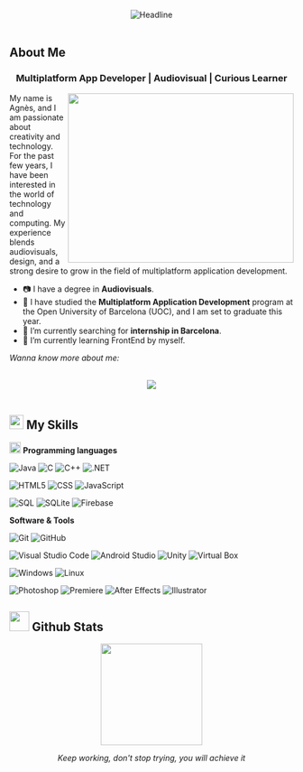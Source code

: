 <br>
 <div align=center>
        <img src="https://readme-typing-svg.herokuapp.com?color=%236FDA44&size=32&center=true&vCenter=true&width=600&height=50&lines=Hello+there+I'm+Nes+%F0%9F%91%8B;Multiplatform+App+Developer;" alt="Headline" />
  </div>
</br>

<!----------------- ABOUT ME ----------------->
<h2> About Me </h2>
<h3 align="center">Multiplatform App Developer | Audiovisual | Curious Learner  </h3>

   <!----------------- COOL GIF ----------------->  
<img align="right" src="https://github.com/AgnesG19/AgnesG19/assets/115895830/6300d3c5-982f-454a-a906-cf6407b2adfd" width="400" height="300" />


<p align="left">My name is Agnès, and I am passionate about creativity and technology. For the past few years, I have been interested in the world of technology and computing. My experience blends audiovisuals, design, and a strong desire to grow in the field of multiplatform application development.

- 📷 I have a degree in <b>Audiovisuals</b>.
- 📝 I have studied the <b>Multiplatform Application Development</b> program at the Open University of Barcelona (UOC), and I am set to graduate this year.
- 🔭 I’m currently searching for <b>internship in Barcelona</b>. 
- 🌱 I’m currently learning FrontEnd by myself.
</p>

<i>Wanna know more about me:</i>
<!----------------- SOCIAL ----------------->  
<br>
<div align="center">
 <a href="https://www.linkedin.com/in/agnes-garcia-mateo/">
 <img src="https://img.shields.io/badge/-LINKEDIN-0077B5?style=for-the-badge&logo=Linkedin&logoColor=white"/></a>
</div>
</br>
  

<!----------------- MY SKILLS ----------------->
<h2> <img src="https://media2.giphy.com/media/QssGEmpkyEOhBCb7e1/giphy.gif?cid=ecf05e47a0n3gi1bfqntqmob8g9aid1oyj2wr3ds3mg700bl&rid=giphy.gif" width ="25"> My Skills</h2>

<img src = "https://github.com/7oSkaaa/7oSkaaa/blob/main/Images/Programming_Languages.gif?raw=true" width = 20px> <b>Programming languages</b>

![Java](https://img.shields.io/badge/java-de1414?style=for-the-badge&logo=java&logoColor=white)
![C](https://img.shields.io/badge/C-182fad.svg?style=for-the-badge&logo=C&logoColor=white)
![C++](https://img.shields.io/badge/-C++-1c46ed?style=for-the-badge&logo=C%2B%2B&&logoColor=white)
![.NET](https://img.shields.io/badge/-.NET-a958f5?style=for-the-badge&logo=.NET&logoColor=white)

![HTML5](https://img.shields.io/badge/html5-%23E34F26.svg?style=for-the-badge&logo=html5&logoColor=white)
![CSS](https://img.shields.io/badge/css3-%231572B6.svg?style=for-the-badge&logo=css3&logoColor=white)
![JavaScript](https://img.shields.io/badge/javascript-%23323330.svg?style=for-the-badge&logo=javascript&logoColor=%23F7DF1E)

![SQL](https://img.shields.io/badge/-MySQL-%2300f?style=for-the-badge&logo=MySQL&logoColor=white)
![SQLite](https://img.shields.io/badge/-SQLite-95aafc?style=for-the-badge&logo=SQLite&logoColor=white)
![Firebase](https://img.shields.io/badge/-Firebase-f5bd3b?style=for-the-badge&logo=Firebase&logoColor=white)

<b>Software & Tools</b>

![Git](https://img.shields.io/badge/-Git-db3a09?style=for-the-badge&logo=Git&logoColor=white)
![GitHub](https://img.shields.io/badge/-GitHub-000000?style=for-the-badge&logo=GitHub&logoColor=white)

![Visual Studio Code](https://img.shields.io/badge/-Visual%20Studio%20Code-66e8ff?style=for-the-badge&logo=visual-studio-code&logoColor=white)
![Android Studio](https://img.shields.io/badge/-Anrdoid%20Studio%20-50f266?style=for-the-badge&logo=android-studio&logoColor=white)
![Unity](https://img.shields.io/badge/-Unity-000000?style=for-the-badge&logo=Unity&logoColor=white)
![Virtual Box](https://img.shields.io/badge/-Virtual%20Box-ffffff?style=for-the-badge&logo=virtual-box&logoColor=white)

![Windows](https://img.shields.io/badge/Windows-0078D6?style=for-the-badge&logo=windows&logoColor=white)
![Linux](https://img.shields.io/badge/Linux-FCC624?style=for-the-badge&logo=linux&logoColor=white)

![Photoshop](https://img.shields.io/badge/-Photoshop-4287f5?style=for-the-badge&logo=adobe-photoshop&logoColor=white)
![Premiere](https://img.shields.io/badge/-Premiere-a455e0?style=for-the-badge&logo=adobe-premiere-pro&logoColor=white)
![After Effects](https://img.shields.io/badge/-After%20Effects-7705e3?style=for-the-badge&logo=adobe-After-Effects&logoColor=white)
![Illustrator](https://img.shields.io/badge/-Illustrator-%23FF9A00?style=for-the-badge&logo=adobe-illustrator&logoColor=white)



<!----------------- GIT STATS ----------------->
<h2> <img src="https://media.giphy.com/media/iY8CRBdQXODJSCERIr/giphy.gif" width="35"> Github Stats </h2>
 
<p align="center">
<a href="https://github.com/AgnesG19">
  <img height="180em" src="https://github-readme-stats-eight-theta.vercel.app/api/top-langs/?username=AgnesG19&layout=compact&langs_count=8&theme=dark&bg_color=0A0A0A"/>
</a>
</p>

 <p align="center"><i>Keep working, don't stop trying, you will achieve it</i></p>


